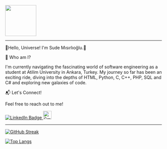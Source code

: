 <div id="header" align="left">
  <img src="https://media.giphy.com/media/M9gbBd9nbDrOTu1Mqx/giphy.gif" width="100"/>
</div>

---

🌟Hello, Universe! I'm Sude Mısırlıoğlu.🌟

🚀 Who am I?

I'm currently navigating the fascinating world of software engineering as a student at Atilim University in Ankara, Turkey.
My journey so far has been an exciting ride, diving into the depths of HTML, Python, C, C++, PHP,  SQL and C# and exploring new galaxies of code.

📬 Let's Connect!

Feel free to reach out to me!
<div id="badges">
  <a href="https://www.linkedin.com/in/sude-misirlioglu/">
    <img src="https://img.shields.io/badge/LinkedIn-blue?style=for-the-badge&logo=linkedin&logoColor=white" alt="LinkedIn Badge"/>
  </a>
  <a href="your-youtube-URL">
    <img src="https://play-lh.googleusercontent.com/KSuaRLiI_FlDP8cM4MzJ23ml3og5Hxb9AapaGTMZ2GgR103mvJ3AAnoOFz1yheeQBBI" alt="Gmail Badge" width="27"/>
  </a>
</div>

---

[![GitHub Streak](http://github-readme-streak-stats.herokuapp.com?user=misirlioglusude&theme=dark&background=000000)](https://git.io/streak-stats)

[![Top Langs](https://github-readme-stats.vercel.app/api/top-langs/?username=misirlioglusude&layout=compact&theme=vision-friendly-dark)](https://github.com/anuraghazra/github-readme-stats)


